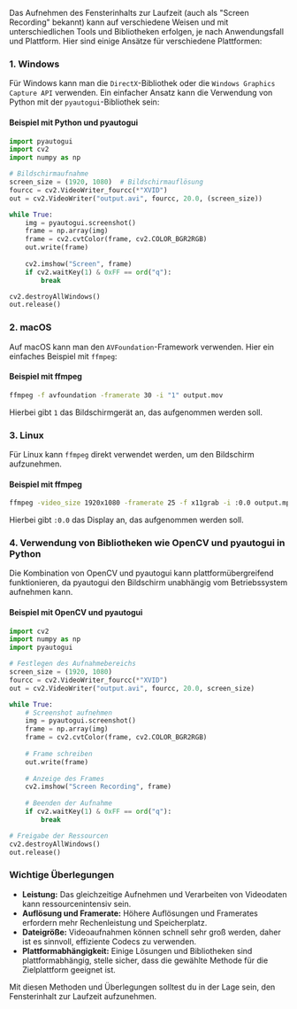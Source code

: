 Das Aufnehmen des Fensterinhalts zur Laufzeit (auch als "Screen Recording" bekannt) kann auf verschiedene Weisen und mit unterschiedlichen Tools und Bibliotheken erfolgen, je nach Anwendungsfall und Plattform. Hier sind einige Ansätze für verschiedene Plattformen:

### 1. Windows
Für Windows kann man die `DirectX`-Bibliothek oder die `Windows Graphics Capture API` verwenden. Ein einfacher Ansatz kann die Verwendung von Python mit der `pyautogui`-Bibliothek sein:

#### Beispiel mit Python und pyautogui
```python
import pyautogui
import cv2
import numpy as np

# Bildschirmaufnahme
screen_size = (1920, 1080)  # Bildschirmauflösung
fourcc = cv2.VideoWriter_fourcc(*"XVID")
out = cv2.VideoWriter("output.avi", fourcc, 20.0, (screen_size))

while True:
    img = pyautogui.screenshot()
    frame = np.array(img)
    frame = cv2.cvtColor(frame, cv2.COLOR_BGR2RGB)
    out.write(frame)
    
    cv2.imshow("Screen", frame)
    if cv2.waitKey(1) & 0xFF == ord("q"):
        break

cv2.destroyAllWindows()
out.release()
```

### 2. macOS
Auf macOS kann man den `AVFoundation`-Framework verwenden. Hier ein einfaches Beispiel mit `ffmpeg`:

#### Beispiel mit ffmpeg
```sh
ffmpeg -f avfoundation -framerate 30 -i "1" output.mov
```
Hierbei gibt `1` das Bildschirmgerät an, das aufgenommen werden soll.

### 3. Linux
Für Linux kann `ffmpeg` direkt verwendet werden, um den Bildschirm aufzunehmen.

#### Beispiel mit ffmpeg
```sh
ffmpeg -video_size 1920x1080 -framerate 25 -f x11grab -i :0.0 output.mp4
```
Hierbei gibt `:0.0` das Display an, das aufgenommen werden soll.

### 4. Verwendung von Bibliotheken wie OpenCV und pyautogui in Python
Die Kombination von OpenCV und pyautogui kann plattformübergreifend funktionieren, da pyautogui den Bildschirm unabhängig vom Betriebssystem aufnehmen kann.

#### Beispiel mit OpenCV und pyautogui
```python
import cv2
import numpy as np
import pyautogui

# Festlegen des Aufnahmebereichs
screen_size = (1920, 1080)
fourcc = cv2.VideoWriter_fourcc(*"XVID")
out = cv2.VideoWriter("output.avi", fourcc, 20.0, screen_size)

while True:
    # Screenshot aufnehmen
    img = pyautogui.screenshot()
    frame = np.array(img)
    frame = cv2.cvtColor(frame, cv2.COLOR_BGR2RGB)
    
    # Frame schreiben
    out.write(frame)
    
    # Anzeige des Frames
    cv2.imshow("Screen Recording", frame)
    
    # Beenden der Aufnahme
    if cv2.waitKey(1) & 0xFF == ord("q"):
        break

# Freigabe der Ressourcen
cv2.destroyAllWindows()
out.release()
```

### Wichtige Überlegungen
- **Leistung:** Das gleichzeitige Aufnehmen und Verarbeiten von Videodaten kann ressourcenintensiv sein.
- **Auflösung und Framerate:** Höhere Auflösungen und Framerates erfordern mehr Rechenleistung und Speicherplatz.
- **Dateigröße:** Videoaufnahmen können schnell sehr groß werden, daher ist es sinnvoll, effiziente Codecs zu verwenden.
- **Plattformabhängigkeit:** Einige Lösungen und Bibliotheken sind plattformabhängig, stelle sicher, dass die gewählte Methode für die Zielplattform geeignet ist.

Mit diesen Methoden und Überlegungen solltest du in der Lage sein, den Fensterinhalt zur Laufzeit aufzunehmen.
